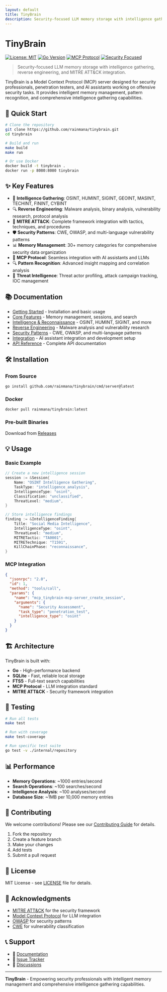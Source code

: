 ```yaml
---
layout: default
title: TinyBrain
description: Security-focused LLM memory storage with intelligence gathering, reverse engineering, and MITRE ATT&CK integration
---
```


# TinyBrain

[![License: MIT](https://img.shields.io/badge/License-MIT-yellow.svg)](https://opensource.org/licenses/MIT)
[![Go Version](https://img.shields.io/badge/Go-1.21+-blue.svg)](https://golang.org/)
[![MCP Protocol](https://img.shields.io/badge/MCP-Protocol-green.svg)](https://modelcontextprotocol.io/)
[![Security Focused](https://img.shields.io/badge/Security-Focused-red.svg)](https://github.com/rainmana/tinybrain)

> Security-focused LLM memory storage with intelligence gathering, reverse engineering, and MITRE ATT&CK integration.

TinyBrain is a Model Context Protocol (MCP) server designed for security professionals, penetration testers, and AI assistants working on offensive security tasks. It provides intelligent memory management, pattern recognition, and comprehensive intelligence gathering capabilities.

## 🚀 Quick Start

```bash
# Clone the repository
git clone https://github.com/rainmana/tinybrain.git
cd tinybrain

# Build and run
make build
make run

# Or use Docker
docker build -t tinybrain .
docker run -p 8080:8080 tinybrain
```

## ✨ Key Features

- 🧠 **Intelligence Gathering**: OSINT, HUMINT, SIGINT, GEOINT, MASINT, TECHINT, FININT, CYBINT
- 🔍 **Reverse Engineering**: Malware analysis, binary analysis, vulnerability research, protocol analysis
- 🎯 **MITRE ATT&CK**: Complete framework integration with tactics, techniques, and procedures
- 🛡️ **Security Patterns**: CWE, OWASP, and multi-language vulnerability patterns
- 📊 **Memory Management**: 30+ memory categories for comprehensive security data organization
- 🔗 **MCP Protocol**: Seamless integration with AI assistants and LLMs
- 🔍 **Pattern Recognition**: Advanced insight mapping and correlation analysis
- 🎯 **Threat Intelligence**: Threat actor profiling, attack campaign tracking, IOC management

## 📚 Documentation

- [Getting Started](getting-started/) - Installation and basic usage
- [Core Features](core-features/) - Memory management, sessions, and search
- [Intelligence & Reconnaissance](intelligence/) - OSINT, HUMINT, SIGINT, and more
- [Reverse Engineering](reverse-engineering/) - Malware analysis and vulnerability research
- [Security Patterns](security-patterns/) - CWE, OWASP, and multi-language patterns
- [Integration](integration/) - AI assistant integration and development setup
- [API Reference](api-reference/) - Complete API documentation

## 🛠️ Installation

### From Source
```bash
go install github.com/rainmana/tinybrain/cmd/server@latest
```

### Docker
```bash
docker pull rainmana/tinybrain:latest
```

### Pre-built Binaries
Download from [Releases](https://github.com/rainmana/tinybrain/releases)

## 💡 Usage

### Basic Example
```go
// Create a new intelligence session
session := &Session{
    Name: "OSINT Intelligence Gathering",
    TaskType: "intelligence_analysis",
    IntelligenceType: "osint",
    Classification: "unclassified",
    ThreatLevel: "medium",
}

// Store intelligence findings
finding := &IntelligenceFinding{
    Title: "Social Media Intelligence",
    IntelligenceType: "osint",
    ThreatLevel: "medium",
    MITRETactic: "TA0001",
    MITRETechnique: "T1591",
    KillChainPhase: "reconnaissance",
}
```

### MCP Integration
```json
{
  "jsonrpc": "2.0",
  "id": 1,
  "method": "tools/call",
  "params": {
    "name": "mcp_tinybrain-mcp-server_create_session",
    "arguments": {
      "name": "Security Assessment",
      "task_type": "penetration_test",
      "intelligence_type": "osint"
    }
  }
}
```

## 🏗️ Architecture

TinyBrain is built with:
- **Go** - High-performance backend
- **SQLite** - Fast, reliable local storage
- **FTS5** - Full-text search capabilities
- **MCP Protocol** - LLM integration standard
- **MITRE ATT&CK** - Security framework integration

## 🧪 Testing

```bash
# Run all tests
make test

# Run with coverage
make test-coverage

# Run specific test suite
go test -v ./internal/repository
```

## 📊 Performance

- **Memory Operations**: ~1000 entries/second
- **Search Operations**: ~100 searches/second
- **Intelligence Analysis**: ~100 analyses/second
- **Database Size**: ~1MB per 10,000 memory entries

## 🤝 Contributing

We welcome contributions! Please see our [Contributing Guide](contributing/) for details.

1. Fork the repository
2. Create a feature branch
3. Make your changes
4. Add tests
5. Submit a pull request

## 📄 License

MIT License - see [LICENSE](https://github.com/rainmana/tinybrain/blob/main/LICENSE) file for details.

## 🙏 Acknowledgments

- [MITRE ATT&CK](https://attack.mitre.org/) for the security framework
- [Model Context Protocol](https://modelcontextprotocol.io/) for LLM integration
- [OWASP](https://owasp.org/) for security patterns
- [CWE](https://cwe.mitre.org/) for vulnerability classification

## 📞 Support

- 📖 [Documentation](https://rainmana.github.io/tinybrain/)
- 🐛 [Issue Tracker](https://github.com/rainmana/tinybrain/issues)
- 💬 [Discussions](https://github.com/rainmana/tinybrain/discussions)

---

**TinyBrain** - Empowering security professionals with intelligent memory management and comprehensive intelligence gathering capabilities.
